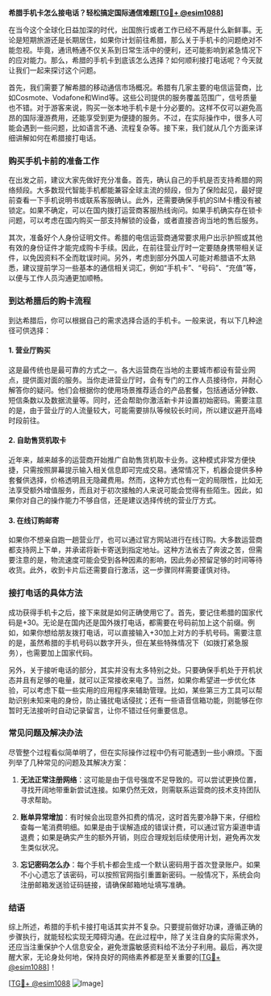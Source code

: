 **希腊手机卡怎么接电话？轻松搞定国际通信难题[[TG💪+ @esim1088](https://t.me/s/esim1088)]**

在当今这个全球化日益加深的时代，出国旅行或者工作已经不再是什么新鲜事。无论是短期旅游还是长期居住，如果你计划前往希腊，那么关于手机卡的问题绝对不能忽视。毕竟，通讯畅通不仅关系到日常生活中的便利，还可能影响到紧急情况下的应对能力。那么，希腊的手机卡到底该怎么选择？如何顺利接打电话呢？今天就让我们一起来探讨这个问题。

首先，我们需要了解希腊的移动通信市场概况。希腊有几家主要的电信运营商，比如Cosmote、Vodafone和Wind等。这些公司提供的服务覆盖范围广，信号质量也不错。对于游客来说，购买一张本地手机卡是十分必要的。这样不仅可以避免高昂的国际漫游费用，还能享受到更为便捷的服务。不过，在实际操作中，很多人可能会遇到一些问题，比如语言不通、流程复杂等。接下来，我们就从几个方面来详细讲解如何在希腊接打电话。

### 购买手机卡前的准备工作

在出发之前，建议大家先做好充分准备。首先，确认自己的手机是否支持希腊的网络频段。大多数现代智能手机都能兼容全球主流的频段，但为了保险起见，最好提前查看一下手机说明书或联系客服确认。此外，还需要确保手机的SIM卡槽没有被锁定。如果不确定，可以在国内拨打运营商客服热线询问。如果手机确实存在锁卡问题，可以考虑在国内购买一部支持解锁的设备，或者直接咨询当地的售后服务。

其次，准备好个人身份证明文件。希腊的电信运营商通常要求用户出示护照或其他有效的身份证件才能完成购卡手续。因此，在前往营业厅时一定要随身携带相关证件，以免因资料不全而耽误时间。另外，考虑到部分外国人可能对希腊语不太熟悉，建议提前学习一些基本的通信相关词汇，例如“手机卡”、“号码”、“充值”等，以便与工作人员沟通更加顺畅。

### 到达希腊后的购卡流程

到达希腊后，你可以根据自己的需求选择合适的手机卡。一般来说，有以下几种途径可供选择：

#### 1. 营业厅购买
这是最传统也是最可靠的方式之一。各大运营商在当地的主要城市都设有营业网点，提供面对面的服务。当你走进营业厅时，会有专门的工作人员接待你，并耐心解答你的疑问。他们会根据你的使用场景推荐适合的产品套餐，包括通话分钟数、短信条数以及数据流量等。同时，还会帮助你激活新卡并设置初始密码。需要注意的是，由于营业厅的人流量较大，可能需要排队等候较长时间，所以建议避开高峰时段前往。

#### 2. 自助售货机取卡
近年来，越来越多的运营商开始推广自助售货机取卡业务。这种模式非常方便快捷，只需按照屏幕提示输入相关信息即可完成交易。通常情况下，机器会提供多种套餐供选择，价格透明且无隐藏费用。然而，这种方式也有一定的局限性，比如无法享受额外增值服务，而且对于初次接触的人来说可能会觉得有些陌生。因此，如果你对自己的操作能力不够自信，还是建议选择传统的营业厅方式。

#### 3. 在线订购邮寄
如果你不想亲自跑一趟营业厅，也可以通过官方网站进行在线订购。大多数运营商都支持网上下单，并承诺将新卡寄送到指定地址。这种方法省去了奔波之苦，但需要注意的是，物流速度可能会受到各种因素的影响，因此务必预留足够的时间等待收货。此外，收到卡片后还需要自行激活，这一步骤同样需要谨慎对待。

### 接打电话的具体方法

成功获得手机卡之后，接下来就是如何正确使用它了。首先，要记住希腊的国家代码是+30。无论是在国内还是国外拨打电话，都需要在号码前加上这个前缀。例如，如果你想给朋友拨打电话，可以直接输入+30加上对方的手机号码。需要注意的是，虽然希腊的手机号码以数字开头，但在某些特殊情况下（如拨打紧急服务），也需要加上国家代码。

另外，关于接听电话的部分，其实并没有太多特别之处。只要确保手机处于开机状态并且有足够的电量，就可以正常接收来电了。当然，如果你希望进一步优化体验，可以考虑下载一些实用的应用程序来辅助管理。比如，某些第三方工具可以帮助识别未知来电的身份，防止骚扰电话侵扰；还有一些语音信箱功能，则能够在你暂时无法接听时自动记录留言，让你不错过任何重要信息。

### 常见问题及解决办法

尽管整个过程看似简单明了，但在实际操作过程中仍有可能遇到一些小麻烦。下面列举了几种常见的问题及其解决方案：

1. **无法正常注册网络**：这可能是由于信号强度不足导致的。可以尝试更换位置，寻找开阔地带重新尝试连接。如果仍然无效，则需联系运营商的技术支持团队寻求帮助。
   
2. **账单异常增加**：有时候会出现意外扣费的情况，这时首先要冷静下来，仔细检查每一笔消费明细。如果是由于误解造成的错误计费，可以通过官方渠道申请退费；如果是确实产生的额外开销，则应合理规划后续使用计划，避免再次发生类似状况。

3. **忘记密码怎么办**：每个手机卡都会生成一个默认密码用于首次登录账户。如果不小心遗忘了该密码，可以按照官网指引重置新密码。一般情况下，系统会向注册邮箱发送验证码链接，请确保邮箱地址填写准确。

### 结语

综上所述，希腊的手机卡接打电话其实并不复杂。只要提前做好功课，遵循正确的步骤执行，就能轻松实现无障碍沟通。在此过程中，除了关注自身的实际需求外，还应当注重保护个人信息安全，避免泄露敏感资料给不法分子利用。最后，再次提醒大家，无论身处何地，保持良好的网络素养都是至关重要的[[TG💪+ @esim1088](https://t.me/s/esim1088)]！

[[TG💪+ @esim1088](https://t.me/s/esim1088) ![Image](https://i.postimg.cc/4NQfJmqS/Snipaste-2025-05-13-00-14-12.png)]